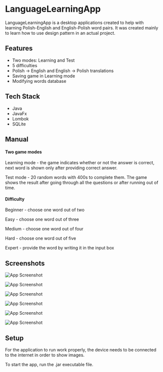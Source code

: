 
# LanguageLearningApp

LanguageLearningApp is a desktop applications created to help with learning Polish-English and English-Polish word pairs. It was created mainly to learn how to use design pattern in an actual project.



## Features

- Two modes: Learning and Test
- 5 difficulties
- Polish -> English and English -> Polish translations
- Saving game in Learning mode 
- Modifying words database


## Tech Stack

- Java
- JavaFx
- Lombok
- SQLite



## Manual

#### Two game modes

Learning mode - the game indicates whether or not the answer is correct, next word is shown only after providing correct answer.

Test mode - 20 random words with 400s to complete them. The game shows the result after going through all the questions or after running out of time.

#### Difficulty

Beginner - choose one word out of two

Easy - choose one word out of three

Medium - choose one word out of four

Hard - choose one word out of five

Expert - provide the word by writing it in the input box

## Screenshots

![App Screenshot](https://res.cloudinary.com/dympkaqkj/image/upload/v1707857582/pff60udb3r63ttdhxq0t.png) 

![App Screenshot](https://res.cloudinary.com/dympkaqkj/image/upload/v1707857582/faxjym9d8bnhj06hglip.png) 

![App Screenshot](https://res.cloudinary.com/dympkaqkj/image/upload/v1707857581/lnibiewds2rexnrwqbkq.png)

![App Screenshot](https://res.cloudinary.com/dympkaqkj/image/upload/v1707857582/ze7z8munrcf0vomyyrvs.png)

![App Screenshot](https://res.cloudinary.com/dympkaqkj/image/upload/v1707857581/zabas2mthqvlvreie34k.png) 

![App Screenshot](https://res.cloudinary.com/dympkaqkj/image/upload/v1707857581/yhatngpbgjouirqqat0a.png) 




## Setup

For the application to run work properly, the device needs to be connected to the internet in order to show images.

To start the app, run the .jar executable file.
